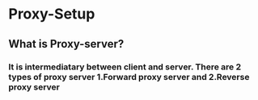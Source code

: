 # Proxy-Setup
## What is Proxy-server?
### It is intermediatary between client and server. There are 2 types of proxy server 1.Forward proxy server and 2.Reverse proxy server

